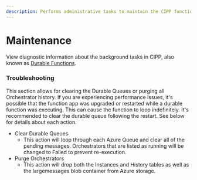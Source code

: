 ```yaml
---
description: Performs administrative tasks to maintain the CIPP function app.
---
```


# Maintenance

View diagnostic information about the background tasks in CIPP, also known as [Durable Functions](https://learn.microsoft.com/en-us/azure/azure-functions/durable/durable-functions-overview).

### Troubleshooting

This section allows for clearing the Durable Queues or purging all Orchestrator history. If you are experiencing performance issues, it's possible that the function app was upgraded or restarted while a durable function was executing. This can cause the function to loop indefinitely. It's recommended to clear the durable queue following the restart. See below for details about each action.

* Clear Durable Queues
  * This action will loop through each Azure Queue and clear all of the pending messages. Orchestrators that are listed as running will be changed to Failed to prevent re-execution.
* Purge Orchestrators
  * This action will drop both the Instances and History tables as well as the largemessages blob container from Azure storage.

